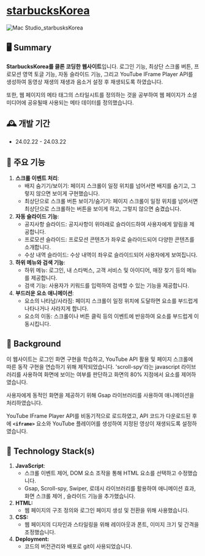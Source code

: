# [starbucksKorea](https://siuhyun.github.io/starbucksKorea/)
![Mac Studio_starbusksKorea](https://github.com/siuhyun/starbucksKorea/assets/149446617/ebb2aaca-7f75-4efa-8aa9-8b75380799db)

## 🖥️ Summary
**StarbucksKorea를 클론 코딩한 웹사이트**입니다. 로그인 기능, 최상단 스크롤 버튼, 프로모션 영역 토글 기능, 자동 슬라이드 기능, 그리고 YouTube IFrame Player API를 생성하여 동영상 재생의 재생과 음소거 설정 후 재생되도록 하였습니다.

또한, 웹 페이지의 메타 태그의 스타일시트를 정의하는 것을 공부하여 웹 페이지가 소셜미디어에 공유될때 사용되는 메타 데이터를 정의했습니다.


## 🕰️ 개발 기간
* 24.02.22 - 24.03.22


##  📌 주요 기능

1. **스크롤 이벤트 처리**: 
    - 배지 숨기기/보이기: 페이지 스크롤이 일정 위치를 넘어서면 배지를 숨기고, 그렇지 않으면 보이게 구현했습니다.
    - 최상단으로 스크롤 버튼 보이기/숨기기: 페이지 스크롤이 일정 위치를 넘어서면 최상단으로 스크롤하는 버튼을 보이게 하고, 그렇지 않으면 숨겼습니다.
2. **자동 슬라이드 기능**: 
    - 공지사항 슬라이드: 공지사항이 위아래로 슬라이드하여 사용자에게 알림을 제공합니다.
    - 프로모션 슬라이드: 프로모션 콘텐츠가 좌우로 슬라이드되어 다양한 콘텐츠를 소개합니다.
    - 수상 내역 슬라이드: 수상 내역이 좌우로 슬라이드되어 사용자에게 보여집니다.
3. **하위 메뉴와 검색 기능**: 
    - 하위 메뉴: 로그인, 내 스타벅스, 고객 서비스 및 아이디어, 매장 찾기 등의 메뉴를 제공합니다.
    - 검색 기능: 사용자가 키워드를 입력하여 검색할 수 있는 기능을 제공합니다.
4. **부드러운 요소 애니메이션**: 
    - 요소의 나타남/사라짐: 페이지 스크롤이 일정 위치에 도달하면 요소를 부드럽게 나타나거나 사라지게 합니다.
    - 요소의 이동: 스크롤이나 버튼 클릭 등의 이벤트에 반응하여 요소를 부드럽게 이동시킵니다.


## 🤔 Background

이 웹사이트는 로그인 화면 구현을 학습하고, YouTube API 활용 및 페이지 스크롤에 따른 동작 구현을 연습하기 위해 제작되었습니다. 'scroll-spy'라는 javascript 라이브러리를 사용하여 화면에 보이는 여부를 판단하고 화면의 80% 지점에서 요소를 제어하였습니다.

사용자에게 동적인 화면을 제공하기 위해 Gsap 라이브러리를 사용하여 애니메이션을 처리하였습니다.

YouTube IFrame Player API를 비동기적으로 로드하였고, API 코드가 다운로드된 후에 **`<iframe>`** 요소와 YouTube 플레이어를 생성하여 지정된 영상이 재생되도록 설정하였습니다.

## 🔨 Technology Stack(s)

1. **JavaScript**:
    - 스크롤 이벤트 제어, DOM 요소 조작을 통해 HTML 요소를 선택하고 수정했습니다.
    - Gsap, Scroll-spy, Swiper, 로데시 라이브러리를 활용하여 애니메이션 효과, 화면 스크롤 제어 , 슬라이드 기능을 추가했습니다.
2. **HTML:**
    - 웹 페이지의 구조 정의와 로그인 페이지 생성 및 전환을 위해 사용했습니다.
3. **CSS:**
    - 웹 페이지의 디자인과 스타일링을 위해 레이아웃과 폰트, 이미지 크기 및 간격을 조정했습니다.
4. **Deployment:**
    - 코드의 버전관리와 배포로 git이 사용되었습니다.


